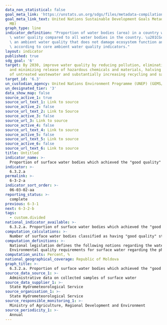```yaml
---
data_non_statistical: false
goal_meta_link: 'https://unstats.un.org/sdgs/files/metadata-compilation/Metadata-Goal-6.pdf '
goal_meta_link_text: United Nations Sustainable Development Goals Metadata (PDF 4.0
  MB)
graph_type: line
indicator_definition: "Proportion of water bodies (area) in a country with good ambient\
  \ water quality compared to all water bodies in the country. \u201CGood\u201D indicates\
  \ an ambient water quality that does not damage ecosystem function and human health\
  \ according to core ambient water quality indicators."
layout: indicator
published: true
sdg_goal: '6'
target: By 2030, improve water quality by reducing pollution, eliminating dumping
  and minimizing release of hazardous chemicals and materials, halving the proportion
  of untreated wastewater and substantially increasing recycling and safe reuse globally
target_id: '6.3'
un_custodian_agency: United Nations Environment Programme (UNEP) (GEMS/Water)
un_designated_tier: '3'
data_show_map: false
source_active_1: true
source_url_text_1: Link to source
source_active_2: false
source_url_text_2: Link to Source
source_active_3: false
source_url_3: Link to source
source_active_4: false
source_url_text_4: Link to source
source_active_5: false
source_url_text_5: Link to source
source_active_6: false
source_url_text_6: Link to source
title: Untitled
indicator_name: >-
  Proportion of surface water bodies which achieved the "good quality" class according to the microbiological parameters
indicator: >-
  6.3.2.a
permalink: >-
  6-3-2-a
indicator_sort_order: >-
  06-03-02-aa
reporting_status: >-
  complete
previous: 6-3-1
next: 6-3-2-b
tags:
  - custom.divided
national_indicator_available: >-
  6.3.2.a. Proportion of surface water bodies which achieved the "good quality" class according to the microbiological parameters
computation_calculations: >-
  Number of surface water bodies classified as having "good quality" status out of the total number of classified surface water bodies *100
computation_definitions: >-
  National legislation defines the following notions regarding the water bodies: 1) artificial water body – surface water body created for human activity; 2) surface water body  – distinct and significant part of a surface water, such as: lake, reservoir, pond, water course – river or canal, segment of a water course  – river or canal, transitory water; 3) underground water body – distinct volume of underground water within the limits of an aquifer or a number of aquifers.<br> 
  Environmental quality requirements for surface water regarding the physical-chemical, hydro- biological, microbiological, virologic and helminthological parameters are set in Annex No. 1 to the GD No. 890/2013 approving the Regulation on environmental quality requirements  for surface water.
computation_units: Percent, %
national_geographical_coverage: Republic of Moldova
graph_title: >-
  6.3.2.a. Proportion of surface water bodies which achieved the "good quality" class according to the microbiological parameters
source_data_source_1: >-
  Administrative data on collected samples of surface water
source_data_supplier_1: >-
  State Hydrometeorological Service
source_organisation_1: >-
  State Hydrometeorological Service
source_responsible_monitoring_1: >-
  Ministry of Agriculture, Regional Development and Environment
source_periodicity_1: >-
  Annual
---
```

